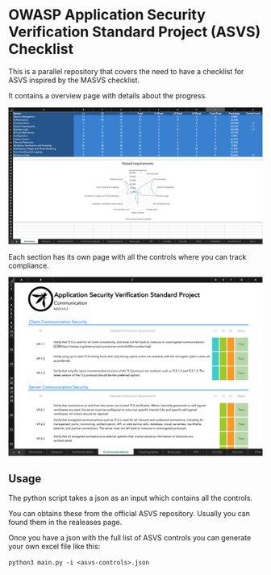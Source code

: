 # OWASP Application Security Verification Standard Project (ASVS) Checklist

This is a parallel repository that covers the need to have a checklist for ASVS inspired by the MASVS checklist.

It contains a overview page with details about the progress.

![](docs/img/overview.png)

Each section has its own page with all the controls where you can track compliance.

![](docs/img/control.png)

## Usage

The python script takes a json as an input which contains all the controls.

You can obtains these from the official ASVS repository. Usually you can found them in the realeases page.

Once you have a json with the full list of ASVS controls you can generate your own excel file like this:

`python3 main.py -i <asvs-controls>.json`


